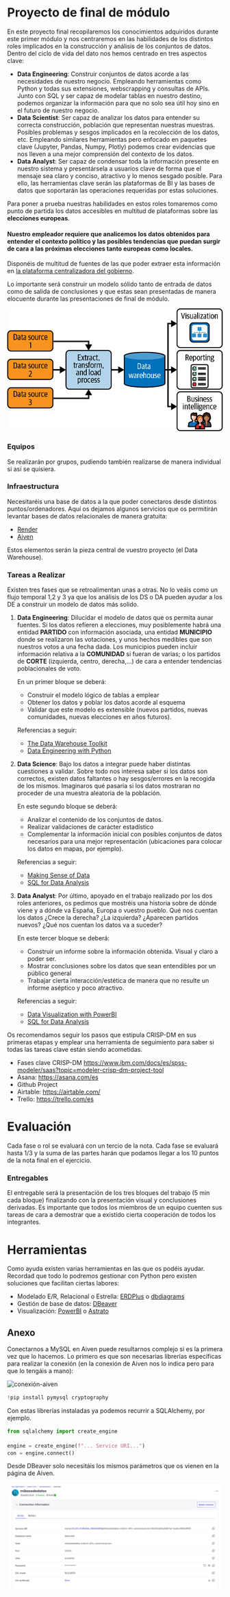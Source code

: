 # Proyecto de final de módulo

En este proyecto final recopilaremos los conocimientos adquiridos durante este primer módulo y nos centraremos en las habilidades de los distintos roles implicados en la construcción y análisis de los conjuntos de datos. Dentro del ciclo de vida del dato nos hemos centrado en tres aspectos clave:

* **Data Engineering**: Construir conjuntos de datos acorde a las necesidades de nuestro negocio. Empleando herramientas como Python y todas sus extensiones, webscrapping y consultas de APIs. Junto con SQL y ser capaz de modelar tablas en nuestro destino, podemos organizar la información para que no solo sea útil hoy sino en el futuro de nuestro negocio.
* **Data Scientist**: Ser capaz de analizar los datos para entender su correcta construcción, población que representan nuestras muestras. Posibles problemas y sesgos implicados en la recolección de los datos, etc. Empleando similares herramientas pero enfocado en paquetes clave (Jupyter, Pandas, Numpy, Plotly) podemos crear evidencias que nos lleven a una mejor comprensión del contexto de los datos.
* **Data Analyst**: Ser capaz de condensar toda la información presente en nuestro sistema y presentársela a usuarios clave de forma que el mensaje sea claro y conciso, atractivo y lo menos sesgado posible. Para ello, las herramientas clave serán las plataformas de BI y las bases de datos que soportarán las operaciones requeridas por estas soluciones.

Para poner a prueba nuestras habilidades en estos roles tomaremos como punto de partida los datos accesibles en multitud de plataformas sobre las **elecciones europeas**. 

#### Nuestro empleador requiere que analicemos los datos obtenidos para entender el contexto político y las posibles tendencias que puedan surgir de cara a las próximas elecciones tanto europeas como locales.

Disponéis de multitud de fuentes de las que poder extraer esta información en [la plataforma centralizadora del gobierno](https://datos.gob.es/es/catalogo?q=elecciones+europeas&sort=score+desc%2C+metadata_created+desc).

Lo importante será construir un modelo sólido tanto de entrada de datos como de salida de conclusiones y que estas sean presentadas de manera elocuente durante las presentaciones de final de módulo.

![dwarehouse](./img/deda_0402.png)

### Equipos

Se realizarán por grupos, pudiendo también realizarse de manera individual si así se quisiera.

### Infraestructura

Necesitaréis una base de datos a la que poder conectaros desde distintos puntos/ordenadores. Aquí os dejamos algunos servicios que os permitirán levantar bases de datos relacionales de manera gratuita:

- [Render](https://render.com/docs/databases)
- [Aiven](https://aiven.io/)

Estos elementos serán la pieza central de vuestro proyecto (el Data Warehouse).

### Tareas a Realizar

Existen tres fases que se retroalimentan unas a otras. No lo veáis como un flujo temporal 1,2 y 3 ya que los análisis de los DS o DA pueden ayudar a los DE a construir un modelo de datos más solido. 

1. **Data Engineering**: 
    Dilucidar el modelo de datos que os permita aunar fuentes. Si los datos refieren a elecciones, muy posiblemente habrá una entidad **PARTIDO** con información asociada, una entidad **MUNICIPIO** donde se realizaron las votaciones, y unos hechos medibles que son nuestros votos a una fecha dada. Los municipios pueden incluir información relativa a la **COMUNIDAD** si fueran de varias; o los partidos de **CORTE** (izquierda, centro, derecha,...) de cara a entender tendencias poblacionales de voto.

    En un primer bloque se deberá:
    * Construir el modelo lógico de tablas a emplear
    * Obtener los datos y poblar los datos acorde al esquema
    * Validar que este modelo es extensible (nuevos partidos, nuevas comunidades, nuevas elecciones en años futuros).

    Referencias a seguir:
    * [The Data Warehouse Toolkit](https://learning.oreilly.com/library/view/the-data-warehouse/9781118530801/9781118530801c03.xhtml#c03_level1_2)
    * [Data Engineering with Python](https://learning.oreilly.com/library/view/data-engineering-with/9781839214189/)

2. **Data Science**: 
    Bajo los datos a integrar puede haber distintas cuestiones a validar. Sobre todo nos interesa saber si los datos son correctos, existen datos faltantes o hay sesgos/errores en la recogida de los mismos. Imaginaros qué pasaría si los datos mostraran no proceder de una muestra aleatoria de la población.

    En este segundo bloque se deberá:
    * Analizar el contenido de los conjuntos de datos.
    * Realizar validaciones de carácter estadístico
    * Complementar la información inicial con posibles conjuntos de datos necesarios para una mejor representación (ubicaciones para colocar los datos en mapas, por ejemplo).

    Referencias a seguir:
    * [Making Sense of Data](https://learning.oreilly.com/library/view/making-sense-of/9780470074718/ch5-sec002.html#ch5-sec002)
    * [SQL for Data Analysis](https://learning.oreilly.com/library/view/sql-for-data/9781492088776/)

3. **Data Analyst**: 
    Por último, apoyado en el trabajo realizado por los dos roles anteriores, os pedimos que mostréis una historia sobre de dónde viene y a dónde va España, Europa o vuestro pueblo. Qué nos cuentan los datos ¿Crece la derecha? ¿La izquierda? ¿Aparecen partidos nuevos? ¿Qué nos cuentan los datos va a suceder?

    En este tercer bloque se deberá:
    * Construir un informe sobre la información obtenida. Visual y claro a poder ser.
    * Mostrar conclusiones sobre los datos que sean entendibles por un público general
    * Trabajar cierta interacción/estética de manera que no resulte un informe aséptico y poco atractivo.

    Referencias a seguir:
    * [Data Visualization with PowerBI](https://learning.oreilly.com/library/view/data-visualization-with/9781098152772/)
    * [SQL for Data Analysis](https://learning.oreilly.com/library/view/sql-for-data/9781492088776/)

Os recomendamos seguir los pasos que estipula CRISP-DM en sus primeras etapas y emplear una herramienta de seguimiento para saber si todas las tareas clave están siendo acometidas.

* Fases clave CRISP-DM https://www.ibm.com/docs/es/spss-modeler/saas?topic=modeler-crisp-dm-project-tool
* Asana: https://asana.com/es
* Github Project 
* Airtable: https://airtable.com/
* Trello: https://trello.com/es

# Evaluación

Cada fase o rol se evaluará con un tercio de la nota. Cada fase se evaluará hasta 1/3 y la suma de las partes harán que podamos llegar a los 10 puntos de la nota final en el ejercicio.

### Entregables

El entregable será la presentación de los tres bloques del trabajo (5 min cada bloque) finalizando con la presentación visual y conclusiones derivadas. Es importante que todos los miembros de un equipo cuenten sus tareas de cara a demostrar que a existido cierta cooperación de todos los integrantes.

# Herramientas

Como ayuda existen varias herramientas en las que os podéis ayudar. Recordad que todo lo podremos gestionar con Python pero existen soluciones que facilitan ciertas labores:

* Modelado E/R, Relacional o Estrella: [ERDPlus](https://erdplus.com/) o [dbdiagrams](https://dbdiagram.io/home)
* Gestión de base de datos: [DBeaver](https://dbeaver.io/)
* Visualización: [PowerBI](https://powerbi.microsoft.com/es-es/desktop/) o [Astrato](https://astrato.io/)

## Anexo

Conectarnos a MySQL en Aiven puede resultarnos complejo si es la primera vez que lo hacemos. Lo primero es que son necesarias librerías específicas para realizar la conexión (en la conexión de Aiven nos lo indica pero para que lo tengáis a mano):

![conexión-aiven](img/conexión-aiven.png)

```py
!pip install pymysql cryptography
```

Con estas librerías instaladas ya podemos recurrir a SQLAlchemy, por ejemplo.

```py
from sqlalchemy import create_engine

engine = create_engine(f"... Service URI...")
con = engine.connect()
```

Desde DBeaver solo necesitáis los mismos parámetros que os vienen en la página de Aiven.

![datos-aiven](img/datos-aiven.png)
